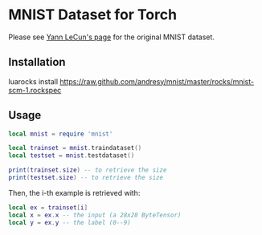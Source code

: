 # MNIST Dataset for Torch #

Please see [Yann LeCun's page](http://yann.lecun.com/exdb/mnist/) for the original MNIST dataset.

## Installation ##

luarocks install https://raw.github.com/andresy/mnist/master/rocks/mnist-scm-1.rockspec

## Usage ##

```lua
local mnist = require 'mnist'

local trainset = mnist.traindataset()
local testset = mnist.testdataset()

print(trainset.size) -- to retrieve the size
print(testset.size) -- to retrieve the size
```

Then, the i-th example is retrieved with:
```lua
local ex = trainset[i]
local x = ex.x -- the input (a 28x28 ByteTensor)
local y = ex.y -- the label (0--9)
```
